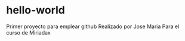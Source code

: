 # hello-world
Primer proyecto para emplear github
Realizado por Jose Maria
Para el curso de Miriadax
